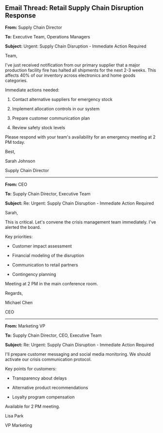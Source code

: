 ## Email Thread: Retail Supply Chain Disruption Response

**From:** Supply Chain Director

**To:** Executive Team, Operations Managers

**Subject:** Urgent: Supply Chain Disruption - Immediate Action Required

Team,

I've just received notification from our primary supplier that a major production facility fire has halted all shipments for the next 2-3 weeks. This affects 40% of our inventory across electronics and home goods categories.

Immediate actions needed:

1. Contact alternative suppliers for emergency stock

2. Implement allocation controls in our system

3. Prepare customer communication plan

4. Review safety stock levels

Please respond with your team's availability for an emergency meeting at 2 PM today.

Best,

Sarah Johnson

Supply Chain Director

---

**From:** CEO

**To:** Supply Chain Director, Executive Team

**Subject:** Re: Urgent: Supply Chain Disruption - Immediate Action Required

Sarah,

This is critical. Let's convene the crisis management team immediately. I've alerted the board.

Key priorities:

- Customer impact assessment

- Financial modeling of the disruption

- Communication to retail partners

- Contingency planning

Meeting at 2 PM in the main conference room.

Regards,

Michael Chen

CEO

---

**From:** Marketing VP

**To:** Supply Chain Director, CEO, Executive Team

**Subject:** Re: Urgent: Supply Chain Disruption - Immediate Action Required

I'll prepare customer messaging and social media monitoring. We should activate our crisis communication protocol.

Key points for customers:

- Transparency about delays

- Alternative product recommendations

- Loyalty program compensation

Available for 2 PM meeting.

Lisa Park

VP Marketing